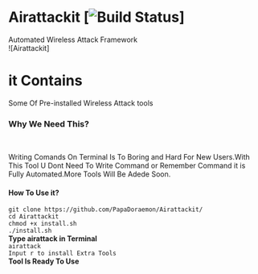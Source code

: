 # Airattackit  [![Build Status](https://travis-ci.org/dwyl/esta.svg?branch=master)]
Automated Wireless Attack Framework<br/>
![Airattackit]
# it Contains
Some Of Pre-installed Wireless Attack tools<br/>
<h3>Why We Need This?</h3><br/>
<p>Writing Comands On Terminal Is To Boring and Hard For New Users.With This Tool U Dont Need To Write Command or Remember Command it is Fully Automated.More Tools Will Be Adede Soon.<br/></p>
<h4>How To Use it?<br/></h4>
<p><code>git clone https://github.com/PapaDoraemon/Airattackit/</code><br/>
  <code>cd Airattackit</code><br/>
  <code>chmod +x install.sh</code><br/>
  <code>./install.sh</code><br/>
  <b>Type airattack in Terminal</b><br/>
  <code>airattack</code><br/>
  <code>Input r to install Extra Tools<br/></code>
  <b>Tool Is Ready To Use</b>
</p>





























 